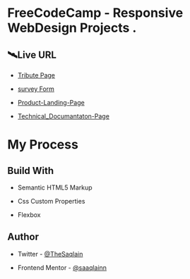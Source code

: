 
# FreeCodeCamp - Responsive WebDesign Projects .

## 🛰Live URL

 - [Tribute Page](https://saaqlainn.github.io/FreeCodeCamp/Tribute-page)

 - [survey Form](https://saaqlainn.github.io/FreeCodeCamp/Survey-form)

 - [Product-Landing-Page](https://saaqlainn.github.io/FreeCodeCamp/Product-Landing-Page)

 - [Technical_Documantaton-Page](https://saaqlainn.github.io/FreeCodeCamp/Technical-Documantation-Page)


# My Process

## Build With

- Semantic HTML5 Markup

- Css Custom Properties

- Flexbox


## Author

- Twitter - [@TheSaqlain](https://twitter.com/TheSaqlain)

- Frontend Mentor - [@saaqlainn](https://www.frontendmentor.io/home)
